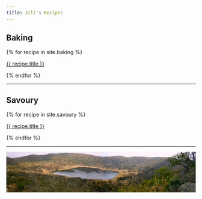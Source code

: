 ```yaml
---
title: Jill's Recipes
---
```


<h2>Baking</h2>

{% for recipe in site.baking %}
<p>
  <a class="post-link" href="{{ recipe.url | prepend: site.baseurl }}">
  {{ recipe.title }}
  </a>
</p>
{% endfor %}

---
<h2>Savoury</h2>
{% for recipe in site.savoury %}
<p>
  <a class="post-link" href="{{ recipe.url | prepend: site.baseurl }}">
  {{ recipe.title }}
  </a>
</p>
{% endfor %}

---

![crater](assets/img/crater.jpg)

